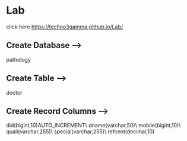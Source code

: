 # Lab
click here
https://techno3gamma.github.io/Lab/

## Create Database --> 
pathology
## Create Table --> 
doctor
## Create Record Columns --> 
did(bigint,10)AUTO_INCREMENT\  dname(varchar,50)\  mobile(bigint,10)\  quali(varchar,255)\  special(varchar,255)\  refcent(decimal,10)